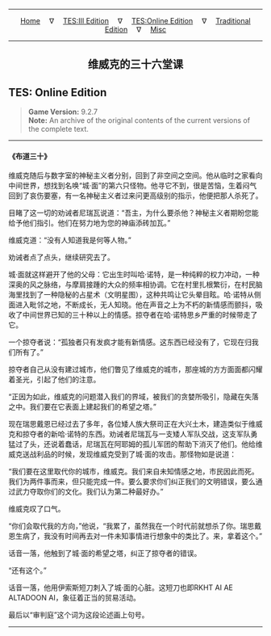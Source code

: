 
---

<!-- Jekyll Page Links -->

<center>
<a href="../../../../index.html">Home</a>
&emsp;&nabla;&emsp;
<a href="../../../index-tes3.html">TES:III Edition</a>
&emsp;&nabla;&emsp;
<a href="../../../index-teso.html">TES:Online Edition</a>
&emsp;&nabla;&emsp;
<a href="../../../index-traditional.html">Traditional Edition</a>
&emsp;&nabla;&emsp;
<a href="../../../index-misc.html">Misc</a>
</center>

<!-- Markdown Body Below: -->

---

<center>
<h2><span style="font-family:Georgia">维威克的三十六堂课</span></h2>
</center>

## TES: Online Edition

> __Game Version:__ 9.2.7\
> __Note:__ An archive of the original contents of the current versions of the complete text.

---

#### 《布道三十》

维威克随后与数字室的神秘主义者分别，回到了非空间之空间。他从临时之家看向中间世界，想找到名唤“城·面”的第六只怪物。他寻它不到，很是苦恼，生着闷气回到了哀伤要塞，有一名神秘主义者过来问更高级别的指示，他便把那人杀死了。

目睹了这一切的劝诫者尼瑞瓦说道：“吾主，为什么要杀他？神秘主义者期盼您能给予他们指引。他们在努力地为您的神庙添砖加瓦。”

维威克道：“没有人知道我是何等人物。”

劝诫者点了点头，继续研究去了。

城·面就这样避开了他的父母：它出生时叫哈·诺特，是一种纯粹的权力冲动，一种深奥的风之脉络，与摩肩接踵的大众的频率相协调。它在村里扎根繁衍，在村民脑海里找到了一种隐秘的占星术（文明星图），这种共鸣让它头晕目眩。哈·诺特从侧面进入毗邻之地，不断成长，无人知晓。他在声音之上为不朽的新情感而颤抖，吸收了中间世界已知的三十种以上的情感。掠夺者在哈·诺特思乡严重的时候带走了它。

一个掠夺者说：“孤独者只有发疯才能有新情感。这东西已经没有了，它现在归我们所有了。”

掠夺者自己从没有建过城市，他们瞥见了维威克的城市，那座城的方方面面都闪耀着圣光，引起了他们的注意。

“正因为如此，维威克的问题潜入我们的界域，被我们的贪婪所吸引，隐藏在失落之中。我们要在它表面上建起我们的希望之塔。”

现在瑞思戴恩已经过去了多年，各位矮人族大祭司正在大兴土木，建造类似于维威克和掠夺者的新哈·诺特的东西。劝诫者尼瑞瓦与一支矮人军队交战，这支军队勇猛过了头，还说着蠢话，尼瑞瓦在阿耶姆的孤儿军团的帮助下消灭了他们。他给维威克送战利品的时候，发现维威克受到了城·面的攻击。那怪物如是说道：

“我们要在这里取代你的城市，维威克。我们来自未知情感之地，市民因此而死。我们为两件事而来，但只能完成一件。要么要求你们纠正我们的文明错误，要么通过武力夺取你们的文化。我们认为第二种最好办。”

维威克叹了口气。

“你们会取代我的方向，”他说，“我累了，虽然我在一个时代前就想杀了你。瑞思戴恩生病了，我没有时间再去对一件未知事情进行想象中的类比了。来，拿着这个。”

话音一落，他触到了城·面的希望之塔，纠正了掠夺者的错误。

“还有这个。”

话音一落，他用伊索斯短刀刺入了城·面的心脏。这短刀也即RKHT AI AE ALTADOON AI，象征着正当的贸易活动。

最后以“审判庭”这个词为这段论述画上句号。

---
